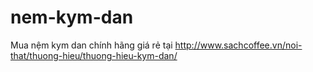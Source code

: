 nem-kym-dan
===========

Mua nệm kym dan chính hãng giá rẻ tại http://www.sachcoffee.vn/noi-that/thuong-hieu/thuong-hieu-kym-dan/
